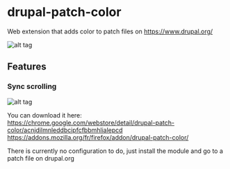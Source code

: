 # drupal-patch-color

Web extension that adds color to patch files on https://www.drupal.org/

![alt tag](https://image.ibb.co/h0w2ee/preview.png "Preview")


## Features 
### Sync scrolling
![alt tag](https://image.ibb.co/byZcCz/ezgif_com_optimize.gif "Sync-scrolling")

You can download it here:
https://chrome.google.com/webstore/detail/drupal-patch-color/acnjdilmnleddbcipfcfbbmhlialepcd
https://addons.mozilla.org/fr/firefox/addon/drupal-patch-color/

There is currently no configuration to do, just install the module and go to a patch file on drupal.org
